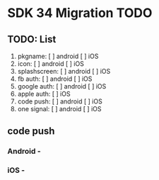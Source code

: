 # SDK 34 Migration TODO

## TODO: List

1. pkgname: [ ] android [ ] iOS
2. icon: [ ] android [ ] iOS
3. splashscreen: [ ] android [ ] iOS
4. fb auth: [ ] android [ ] iOS
5. google auth: [ ] android [ ] iOS
6. apple auth: [ ] iOS
7. code push: [ ] android [ ] iOS
8. one signal: [ ] android [ ] iOS

## code push

### Android -

### iOS -
